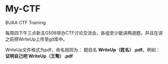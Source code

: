 # My-CTF
BUAA CTF Training

每周四下午三点新主G508举办CTF讨论交流会，各组至少能讲两道题，并且在讲之前把WriteUp上传至git库中。

WriteUp文件格式为pdf，命名规则为： 题目名 **WriteUp（姓名）.pdf**。例如： **证明自己吧 WriteUp（王骜）.pdf**
